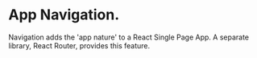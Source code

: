 # App Navigation.
 
Navigation adds the 'app nature' to a React Single Page App. A separate library, React Router, provides this feature.